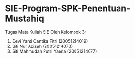 # SIE-Program-SPK-Penentuan-Mustahiq
Tugas Mata Kuliah SIE
  Oleh Kelompok 3:
  1. Devi Yanti Cantika Fitri (20051214019) 
  2. Siti Nur Azizah (20051214073) 
  3. Siti Mahmudah Putri Yanna (20051214077)
